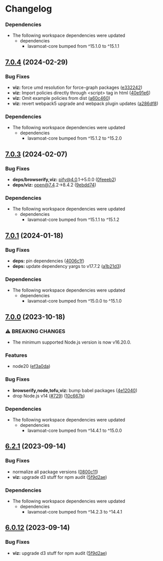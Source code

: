 # Changelog

### Dependencies

* The following workspace dependencies were updated
  * dependencies
    * lavamoat-core bumped from ^15.1.0 to ^15.1.1

## [7.0.4](https://github.com/LavaMoat/LavaMoat/compare/lavamoat-viz-v7.0.3...lavamoat-viz-v7.0.4) (2024-02-29)


### Bug Fixes

* **viz:** force umd resolution for force-graph packages ([e332242](https://github.com/LavaMoat/LavaMoat/commit/e332242895a3e7e41a52ba42655965f143234b7e))
* **viz:** Import policies directly through &lt;script&gt; tag in html ([40e91e6](https://github.com/LavaMoat/LavaMoat/commit/40e91e65363448ea7e450f8bece6dd55432e13b1))
* **viz:** Omit example policies from dist ([a60c460](https://github.com/LavaMoat/LavaMoat/commit/a60c460e625b9273e3de10a0a848d715f4b8fce9))
* **viz:** revert webpack5 upgrade and webpack plugin updates ([a286df8](https://github.com/LavaMoat/LavaMoat/commit/a286df8ebfdc81de563198c87ca327584c077ec4))


### Dependencies

* The following workspace dependencies were updated
  * dependencies
    * lavamoat-core bumped from ^15.1.2 to ^15.2.0

## [7.0.3](https://github.com/LavaMoat/LavaMoat/compare/lavamoat-viz-v7.0.2...lavamoat-viz-v7.0.3) (2024-02-07)


### Bug Fixes

* **deps/browserify,viz:** pify@4.0.1-&gt;5.0.0 ([0feeeb2](https://github.com/LavaMoat/LavaMoat/commit/0feeeb2725e9fbba9bebb54e50c2a9d135870c60))
* **deps/viz:** open@7.4.2-&gt;8.4.2 ([9ebdd74](https://github.com/LavaMoat/LavaMoat/commit/9ebdd744d05e8a6826fe947a7f39d2a296484f1e))


### Dependencies

* The following workspace dependencies were updated
  * dependencies
    * lavamoat-core bumped from ^15.1.1 to ^15.1.2

## [7.0.1](https://github.com/LavaMoat/LavaMoat/compare/lavamoat-viz-v7.0.0...lavamoat-viz-v7.0.1) (2024-01-18)


### Bug Fixes

* **deps:** pin dependencies ([4006c1f](https://github.com/LavaMoat/LavaMoat/commit/4006c1f386c3024e8a8092ded9b98ede20de084e))
* **deps:** update dependency yargs to v17.7.2 ([a1b21d3](https://github.com/LavaMoat/LavaMoat/commit/a1b21d3db1904d05cd9e82bc62eb56dfafb76be2))


### Dependencies

* The following workspace dependencies were updated
  * dependencies
    * lavamoat-core bumped from ^15.0.0 to ^15.1.0

## [7.0.0](https://github.com/LavaMoat/LavaMoat/compare/lavamoat-viz-v6.2.1...lavamoat-viz-v7.0.0) (2023-10-18)


### ⚠ BREAKING CHANGES

* The minimum supported Node.js version is now v16.20.0.

### Features

* node20 ([ef3a0da](https://github.com/LavaMoat/LavaMoat/commit/ef3a0da9960d7f5734e3d4180ebafdae2432a260))


### Bug Fixes

* **browserify,node,tofu,viz:** bump babel packages ([4e12040](https://github.com/LavaMoat/LavaMoat/commit/4e12040945897983456dce9b83a174e116c99f66))
* drop Node.js v14 ([#729](https://github.com/LavaMoat/LavaMoat/issues/729)) ([10c667b](https://github.com/LavaMoat/LavaMoat/commit/10c667bd88eaabf60a8fd8e4493cc7676848b201))


### Dependencies

* The following workspace dependencies were updated
  * dependencies
    * lavamoat-core bumped from ^14.4.1 to ^15.0.0

## [6.2.1](https://github.com/LavaMoat/LavaMoat/compare/lavamoat-viz-v6.2.0...lavamoat-viz-v6.2.1) (2023-09-14)


### Bug Fixes

* normalize all package versions ([0800c11](https://github.com/LavaMoat/LavaMoat/commit/0800c113c3504af312d904c48eb9a6844b10d6b1))
* **viz:** upgrade d3 stuff for npm audit ([5f9d2ae](https://github.com/LavaMoat/LavaMoat/commit/5f9d2ae0916aa3b6dc2379f2c07ca14d366fd4e5))


### Dependencies

* The following workspace dependencies were updated
  * dependencies
    * lavamoat-core bumped from ^14.2.3 to ^14.4.1

## [6.0.12](https://github.com/LavaMoat/LavaMoat/compare/lavamoat-viz-v6.0.11...lavamoat-viz-v6.0.12) (2023-09-14)


### Bug Fixes

* **viz:** upgrade d3 stuff for npm audit ([5f9d2ae](https://github.com/LavaMoat/LavaMoat/commit/5f9d2ae0916aa3b6dc2379f2c07ca14d366fd4e5))
